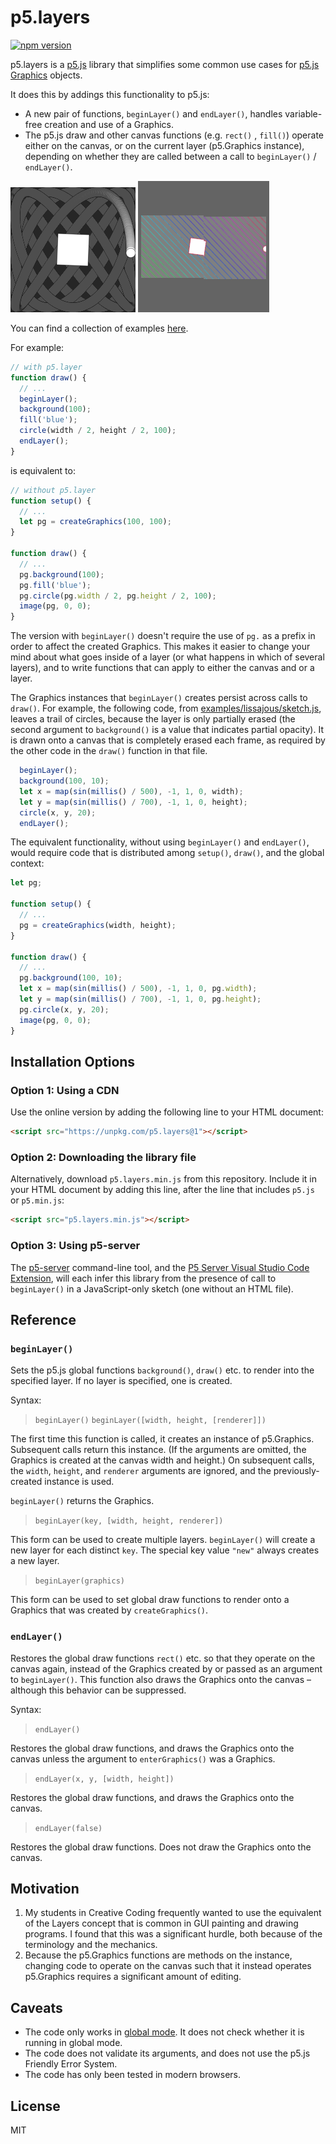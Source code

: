 # p5.layers

[![npm version](https://badge.fury.io/js/p5.layers.svg)](https://www.npmjs.com/package/p5.layers)

p5.layers is a [p5.js](https://p5js.org) library that simplifies some common
use cases for [p5.js Graphics](https://p5js.org/reference/#/p5/createGraphics)
objects.

It does this by addings this functionality to p5.js:

- A new pair of functions, `beginLayer()` and `endLayer()`, handles
  variable-free creation and use of a Graphics.
- The p5.js draw and other canvas functions (e.g. `rect()` , `fill()`) operate
  either on the canvas, or on the current layer (p5.Graphics instance), depending on
  whether they are called between a call to `beginLayer()` / `endLayer()`.

![trail example animation](./docs/trail.gif)
![trail example animation](./docs/slices.gif)

You can find a collection of examples [here](https://osteele.github.io/p5.libs/p5.layers/examples/).

For example:

```js
// with p5.layer
function draw() {
  // ...
  beginLayer();
  background(100);
  fill('blue');
  circle(width / 2, height / 2, 100);
  endLayer();
}
```

is equivalent to:

```js
// without p5.layer
function setup() {
  // ...
  let pg = createGraphics(100, 100);
}

function draw() {
  // ...
  pg.background(100);
  pg.fill('blue');
  pg.circle(pg.width / 2, pg.height / 2, 100);
  image(pg, 0, 0);
}
```

The version with `beginLayer()` doesn't require the use of `pg.` as a prefix in
order to affect the created Graphics. This makes it easier to change your mind
about what goes inside of a layer (or what happens in which of several layers),
and to write functions that can apply to either the canvas and or a layer.

The Graphics instances that `beginLayer()` creates persist across calls to
`draw()`. For example, the following code, from
[examples/lissajous/sketch.js](./examples/lissajous/sketch.js), leaves a trail
of circles, because the layer is only partially erased (the second argument to
`background()` is a value that indicates partial opacity). It is drawn onto a
canvas that is completely erased each frame, as required by the other code in
the `draw()` function in that file.

```js
  beginLayer();
  background(100, 10);
  let x = map(sin(millis() / 500), -1, 1, 0, width);
  let y = map(sin(millis() / 700), -1, 1, 0, height);
  circle(x, y, 20);
  endLayer();
```

The equivalent functionality, without using `beginLayer()` and `endLayer()`,
would require code that is distributed among `setup()`, `draw()`, and the global
context:

```js
let pg;

function setup() {
  // ...
  pg = createGraphics(width, height);
}

function draw() {
  // ...
  pg.background(100, 10);
  let x = map(sin(millis() / 500), -1, 1, 0, pg.width);
  let y = map(sin(millis() / 700), -1, 1, 0, pg.height);
  pg.circle(x, y, 20);
  image(pg, 0, 0);
}
```

## Installation Options

### Option 1: Using a CDN

Use the online version by adding the following line to your HTML document:

```html
<script src="https://unpkg.com/p5.layers@1"></script>
```

### Option 2: Downloading the library file

Alternatively, download `p5.layers.min.js` from this repository. Include it in your HTML
document by adding this line, after the line that includes `p5.js` or
`p5.min.js`:

```html
<script src="p5.layers.min.js"></script>
```

### Option 3: Using p5-server

The [p5-server](https://github.com/osteele/p5-server#readme) command-line tool,
and the [P5 Server Visual Studio Code
Extension](https://marketplace.visualstudio.com/items?itemName=osteele.p5-server),
will each infer this library from the presence of call to `beginLayer()` in a
JavaScript-only sketch (one without an HTML file).

## Reference

### `beginLayer()`

Sets the p5.js global functions `background()`, `draw()` etc. to render into the
specified layer. If no layer is specified, one is created.

Syntax:

> `beginLayer()`
> `beginLayer([width, height, [renderer]])`

The first time this function is called, it creates an instance of p5.Graphics.
Subsequent calls return this instance. (If the arguments are omitted, the
Graphics is created at the canvas width and height.) On subsequent calls, the
`width`, `height`, and `renderer` arguments are ignored, and the
previously-created instance is used.

`beginLayer()` returns the Graphics.

> `beginLayer(key, [width, height, renderer])`

This form can be used to create multiple layers. `beginLayer()` will create a
new layer for each distinct `key`. The special key value `"new"` always creates
a new layer.

> `beginLayer(graphics)`

This form can be used to set global draw functions to render onto a Graphics
that was created by `createGraphics()`.

### `endLayer()`

Restores the global draw functions `rect()` etc. so that they operate on the
canvas again, instead of the Graphics created by or passed as an argument to
`beginLayer()`. This function also draws the Graphics onto the canvas – although
this behavior can be suppressed.

Syntax:

> `endLayer()`

Restores the global draw functions, and draws the Graphics onto the canvas
unless the argument to `enterGraphics()` was a Graphics.

> `endLayer(x, y, [width, height])`

Restores the global draw functions, and draws the Graphics onto the canvas.

> `endLayer(false)`

Restores the global draw functions. Does not draw the Graphics onto the canvas.

## Motivation

1. My students in Creative Coding frequently wanted to use the equivalent of the
   Layers concept that is common in GUI painting and drawing programs. I found
   that this was a significant hurdle, both because of the terminology and the
   mechanics.
2. Because the p5.Graphics functions are methods on the instance, changing code
   to operate on the canvas such that it instead operates p5.Graphics requires a
   significant amount of editing.

## Caveats

- The code only works in [global
  mode](https://github.com/processing/p5.js/wiki/Global-and-instance-mode). It
  does not check whether it is running in global mode.
- The code does not validate its arguments, and does not use the p5.js Friendly
  Error System.
- The code has only been tested in modern browsers.

## License

MIT
